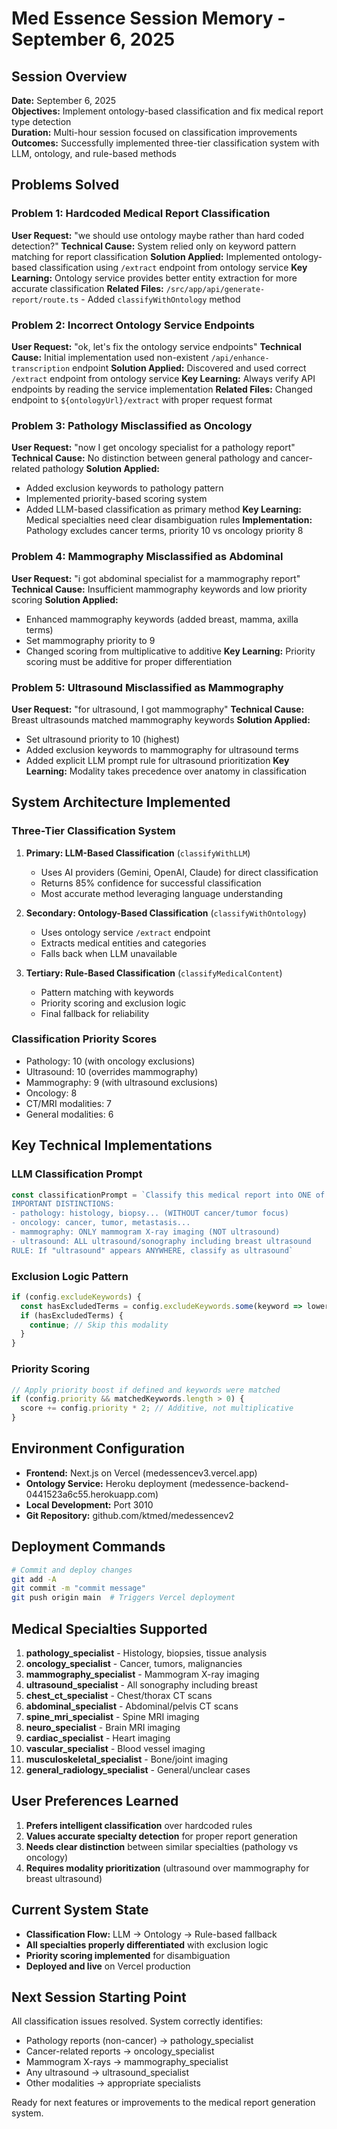 # Med Essence Session Memory - September 6, 2025

## Session Overview
**Date:** September 6, 2025  
**Objectives:** Implement ontology-based classification and fix medical report type detection  
**Duration:** Multi-hour session focused on classification improvements  
**Outcomes:** Successfully implemented three-tier classification system with LLM, ontology, and rule-based methods  

## Problems Solved

### Problem 1: Hardcoded Medical Report Classification
**User Request:** "we should use ontology maybe rather than hard coded detection?"
**Technical Cause:** System relied only on keyword pattern matching for report classification
**Solution Applied:** Implemented ontology-based classification using `/extract` endpoint from ontology service
**Key Learning:** Ontology service provides better entity extraction for more accurate classification
**Related Files:** `/src/app/api/generate-report/route.ts` - Added `classifyWithOntology` method

### Problem 2: Incorrect Ontology Service Endpoints
**User Request:** "ok, let's fix the ontology service endpoints"
**Technical Cause:** Initial implementation used non-existent `/api/enhance-transcription` endpoint
**Solution Applied:** Discovered and used correct `/extract` endpoint from ontology service
**Key Learning:** Always verify API endpoints by reading the service implementation
**Related Files:** Changed endpoint to `${ontologyUrl}/extract` with proper request format

### Problem 3: Pathology Misclassified as Oncology
**User Request:** "now I get oncology specialist for a pathology report"
**Technical Cause:** No distinction between general pathology and cancer-related pathology
**Solution Applied:** 
- Added exclusion keywords to pathology pattern
- Implemented priority-based scoring system
- Added LLM-based classification as primary method
**Key Learning:** Medical specialties need clear disambiguation rules
**Implementation:** Pathology excludes cancer terms, priority 10 vs oncology priority 8

### Problem 4: Mammography Misclassified as Abdominal
**User Request:** "i got abdominal specialist for a mammography report"
**Technical Cause:** Insufficient mammography keywords and low priority scoring
**Solution Applied:**
- Enhanced mammography keywords (added breast, mamma, axilla terms)
- Set mammography priority to 9
- Changed scoring from multiplicative to additive
**Key Learning:** Priority scoring must be additive for proper differentiation

### Problem 5: Ultrasound Misclassified as Mammography
**User Request:** "for ultrasound, I got mammography"
**Technical Cause:** Breast ultrasounds matched mammography keywords
**Solution Applied:**
- Set ultrasound priority to 10 (highest)
- Added exclusion keywords to mammography for ultrasound terms
- Added explicit LLM prompt rule for ultrasound prioritization
**Key Learning:** Modality takes precedence over anatomy in classification

## System Architecture Implemented

### Three-Tier Classification System
1. **Primary: LLM-Based Classification** (`classifyWithLLM`)
   - Uses AI providers (Gemini, OpenAI, Claude) for direct classification
   - Returns 85% confidence for successful classification
   - Most accurate method leveraging language understanding

2. **Secondary: Ontology-Based Classification** (`classifyWithOntology`)
   - Uses ontology service `/extract` endpoint
   - Extracts medical entities and categories
   - Falls back when LLM unavailable

3. **Tertiary: Rule-Based Classification** (`classifyMedicalContent`)
   - Pattern matching with keywords
   - Priority scoring and exclusion logic
   - Final fallback for reliability

### Classification Priority Scores
- Pathology: 10 (with oncology exclusions)
- Ultrasound: 10 (overrides mammography)
- Mammography: 9 (with ultrasound exclusions)
- Oncology: 8
- CT/MRI modalities: 7
- General modalities: 6

## Key Technical Implementations

### LLM Classification Prompt
```typescript
const classificationPrompt = `Classify this medical report into ONE of these specialties...
IMPORTANT DISTINCTIONS:
- pathology: histology, biopsy... (WITHOUT cancer/tumor focus)
- oncology: cancer, tumor, metastasis...
- mammography: ONLY mammogram X-ray imaging (NOT ultrasound)
- ultrasound: ALL ultrasound/sonography including breast ultrasound
RULE: If "ultrasound" appears ANYWHERE, classify as ultrasound`
```

### Exclusion Logic Pattern
```typescript
if (config.excludeKeywords) {
  const hasExcludedTerms = config.excludeKeywords.some(keyword => lowerText.includes(keyword));
  if (hasExcludedTerms) {
    continue; // Skip this modality
  }
}
```

### Priority Scoring
```typescript
// Apply priority boost if defined and keywords were matched
if (config.priority && matchedKeywords.length > 0) {
  score += config.priority * 2; // Additive, not multiplicative
}
```

## Environment Configuration
- **Frontend:** Next.js on Vercel (medessencev3.vercel.app)
- **Ontology Service:** Heroku deployment (medessence-backend-0441523a6c55.herokuapp.com)
- **Local Development:** Port 3010
- **Git Repository:** github.com/ktmed/medessencev2

## Deployment Commands
```bash
# Commit and deploy changes
git add -A
git commit -m "commit message"
git push origin main  # Triggers Vercel deployment
```

## Medical Specialties Supported
1. **pathology_specialist** - Histology, biopsies, tissue analysis
2. **oncology_specialist** - Cancer, tumors, malignancies
3. **mammography_specialist** - Mammogram X-ray imaging
4. **ultrasound_specialist** - All sonography including breast
5. **chest_ct_specialist** - Chest/thorax CT scans
6. **abdominal_specialist** - Abdominal/pelvis CT scans
7. **spine_mri_specialist** - Spine MRI imaging
8. **neuro_specialist** - Brain MRI imaging
9. **cardiac_specialist** - Heart imaging
10. **vascular_specialist** - Blood vessel imaging
11. **musculoskeletal_specialist** - Bone/joint imaging
12. **general_radiology_specialist** - General/unclear cases

## User Preferences Learned
1. **Prefers intelligent classification** over hardcoded rules
2. **Values accurate specialty detection** for proper report generation
3. **Needs clear distinction** between similar specialties (pathology vs oncology)
4. **Requires modality prioritization** (ultrasound over mammography for breast ultrasound)

## Current System State
- **Classification Flow:** LLM → Ontology → Rule-based fallback
- **All specialties properly differentiated** with exclusion logic
- **Priority scoring implemented** for disambiguation
- **Deployed and live** on Vercel production

## Next Session Starting Point
All classification issues resolved. System correctly identifies:
- Pathology reports (non-cancer) → pathology_specialist
- Cancer-related reports → oncology_specialist  
- Mammogram X-rays → mammography_specialist
- Any ultrasound → ultrasound_specialist
- Other modalities → appropriate specialists

Ready for next features or improvements to the medical report generation system.